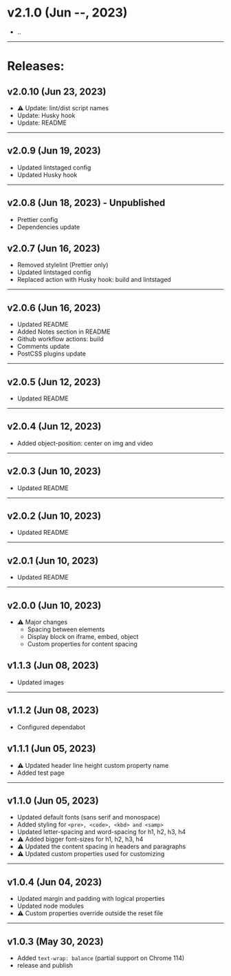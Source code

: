 # v2.1.0 (Jun --, 2023)

- ..

---

# Releases:

## v2.0.10 (Jun 23, 2023)

- :warning: Update: lint/dist script names
- Update: Husky hook
- Update: README

---

## v2.0.9 (Jun 19, 2023)

- Updated lintstaged config
- Updated Husky hook

---

## v2.0.8 (Jun 18, 2023) - Unpublished

- Prettier config
- Dependencies update

## v2.0.7 (Jun 16, 2023)

- Removed stylelint (Prettier only)
- Updated lintstaged config
- Replaced action with Husky hook: build and lintstaged

---

## v2.0.6 (Jun 16, 2023)

- Updated README
- Added Notes section in README
- Github workflow actions: build
- Comments update
- PostCSS plugins update

---

## v2.0.5 (Jun 12, 2023)

- Updated README

---

## v2.0.4 (Jun 12, 2023)

- Added object-position: center on img and video

---

## v2.0.3 (Jun 10, 2023)

- Updated README

---

## v2.0.2 (Jun 10, 2023)

- Updated README

---

## v2.0.1 (Jun 10, 2023)

- Updated README

---

## v2.0.0 (Jun 10, 2023)

- :warning: Major changes
  - Spacing between elements
  - Display block on iframe, embed, object
  - Custom properties for content spacing

## v1.1.3 (Jun 08, 2023)

- Updated images

---

## v1.1.2 (Jun 08, 2023)

- Configured dependabot

## v1.1.1 (Jun 05, 2023)

- :warning: Updated header line height custom property name
- Added test page

---

## v1.1.0 (Jun 05, 2023)

- Updated default fonts (sans serif and monospace)
- Added styling for `<pre>, <code>, <kbd> and <samp>`
- Updated letter-spacing and word-spacing for h1, h2, h3, h4
- :warning: Added bigger font-sizes for h1, h2, h3, h4
- :warning: Updated the content spacing in headers and paragraphs
- :warning: Updated custom properties used for customizing

---

## v1.0.4 (Jun 04, 2023)

- Updated margin and padding with logical properties
- Updated node modules
- :warning: Custom properties override outside the reset file

---

## v1.0.3 (May 30, 2023)

- Added `text-wrap: balance` (partial support on Chrome 114)
- release and publish
